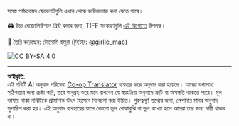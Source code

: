<!--
CO_OP_TRANSLATOR_METADATA:
{
  "original_hash": "a88d5918c1b9da69a40d917a0840c497",
  "translation_date": "2025-08-29T21:54:35+00:00",
  "source_file": "sketchnotes/README.md",
  "language_code": "bn"
}
-->
সমস্ত পাঠক্রমের স্কেচনোটগুলি এখান থেকে ডাউনলোড করা যেতে পারে।

🖨 উচ্চ রেজোলিউশনে প্রিন্ট করার জন্য, TIFF সংস্করণগুলি [এই রিপোতে](https://github.com/girliemac/a-picture-is-worth-a-1000-words/tree/main/ml/tiff) উপলব্ধ।

🎨 তৈরি করেছেন: [টোমোমি ইমুরা](https://github.com/girliemac) (টুইটার: [@girlie_mac](https://twitter.com/girlie_mac))

[![CC BY-SA 4.0](https://img.shields.io/badge/License-CC%20BY--SA%204.0-lightgrey.svg)](https://creativecommons.org/licenses/by-sa/4.0/)

---

**অস্বীকৃতি**:  
এই নথিটি AI অনুবাদ পরিষেবা [Co-op Translator](https://github.com/Azure/co-op-translator) ব্যবহার করে অনুবাদ করা হয়েছে। আমরা যথাসাধ্য সঠিকতার জন্য চেষ্টা করি, তবে অনুগ্রহ করে মনে রাখবেন যে স্বয়ংক্রিয় অনুবাদে ত্রুটি বা অসঙ্গতি থাকতে পারে। মূল ভাষায় থাকা নথিটিকে প্রামাণিক উৎস হিসেবে বিবেচনা করা উচিত। গুরুত্বপূর্ণ তথ্যের জন্য, পেশাদার মানব অনুবাদ সুপারিশ করা হয়। এই অনুবাদ ব্যবহারের ফলে কোনো ভুল বোঝাবুঝি বা ভুল ব্যাখ্যা হলে আমরা তার জন্য দায়ী থাকব না।